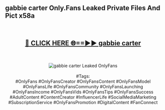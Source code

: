 <h2>gabbie carter Only.Fans Leaked Private Files And Pict x58a</h2>
<br>
<div align="center">
<h2><a href="https://mediafiles.top/gabbie_carter" rel="nofollow">🔴 CLICK HERE 🌐==►► gabbie carter</a></h2>
<br>
<br>
<a href="https://mediafiles.top/gabbie_carter" rel="nofollow" data-target="animated-image.originalLink"><img src="https://i.ibb.co.com/WyWwxjT/player-gif2.gif" alt="gabbie carter Leaked OnlyFans" style="max-width: 100%; display: inline-block;" data-target="animated-image.originalImage"></a>
<br><br>
#Tags:
<br>
#OnlyFans #OnlyFansCreator #OnlyFansContent #OnlyFansModel #OnlyFansLife #OnlyFansCommunity #OnlyFansLaunching #OnlyFansIncome #OnlyFansVids #OnlyFansTips #OnlyFansSuccess #AdultContent #ContentCreator #InfluencerLife #SocialMediaMarketing #SubscriptionService #OnlyFansPromotion #DigitalContent #FanConnect
</div>
<br>